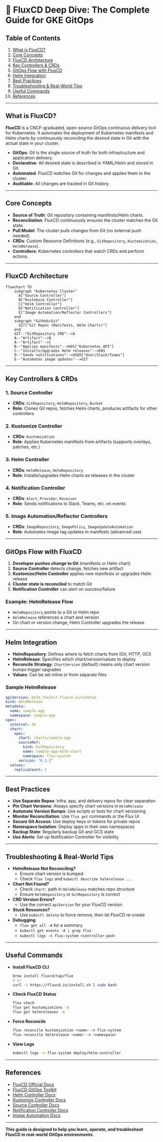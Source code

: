 # 📘 FluxCD Deep Dive: The Complete Guide for GKE GitOps

## Table of Contents
1. [What is FluxCD?](#what-is-fluxcd)
2. [Core Concepts](#core-concepts)
3. [FluxCD Architecture](#fluxcd-architecture)
4. [Key Controllers & CRDs](#key-controllers--crds)
5. [GitOps Flow with FluxCD](#gitops-flow-with-fluxcd)
6. [Helm Integration](#helm-integration)
7. [Best Practices](#best-practices)
8. [Troubleshooting & Real-World Tips](#troubleshooting--real-world-tips)
9. [Useful Commands](#useful-commands)
10. [References](#references)

---

## What is FluxCD?

**FluxCD** is a CNCF-graduated, open-source GitOps continuous delivery tool for Kubernetes. It automates the deployment of Kubernetes manifests and Helm charts by continuously reconciling the desired state in Git with the actual state in your cluster.

- **GitOps**: Git is the single source of truth for both infrastructure and application delivery.
- **Declarative**: All desired state is described in YAML/Helm and stored in Git.
- **Automated**: FluxCD watches Git for changes and applies them to the cluster.
- **Auditable**: All changes are tracked in Git history.

---

## Core Concepts

- **Source of Truth**: Git repository containing manifests/Helm charts.
- **Reconciliation**: FluxCD continuously ensures the cluster matches the Git state.
- **Pull Model**: The cluster pulls changes from Git (no external push needed).
- **CRDs**: Custom Resource Definitions (e.g., `GitRepository`, `Kustomization`, `HelmRelease`).
- **Controllers**: Kubernetes controllers that watch CRDs and perform actions.

---

## FluxCD Architecture

```mermaid
flowchart TD
    subgraph "Kubernetes Cluster"
      A["Source Controller"]
      B["Kustomize Controller"]
      C["Helm Controller"]
      D["Notification Controller"]
      E["Image Automation/Reflector Controllers"]
    end
    subgraph "GitHub/Git"
      GIT["Git Repos (Manifests, Helm Charts)"]
    end
    GIT--"GitRepository CRD"-->A
    A--"Artifact"-->B
    A--"Artifact"-->C
    B--"Applies manifests"-->K8S["Kubernetes API"]
    C--"Installs/Upgrades Helm releases"-->K8S
    D--"Sends notifications"-->USER["User/Slack/Teams"]
    E--"Automates image updates"-->GIT
```

---

## Key Controllers & CRDs

### **1. Source Controller**
- **CRDs**: `GitRepository`, `HelmRepository`, `Bucket`
- **Role**: Clones Git repos, fetches Helm charts, produces artifacts for other controllers

### **2. Kustomize Controller**
- **CRDs**: `Kustomization`
- **Role**: Applies Kubernetes manifests from artifacts (supports overlays, patches, etc.)

### **3. Helm Controller**
- **CRDs**: `HelmRelease`, `HelmRepository`
- **Role**: Installs/upgrades Helm charts as releases in the cluster

### **4. Notification Controller**
- **CRDs**: `Alert`, `Provider`, `Receiver`
- **Role**: Sends notifications to Slack, Teams, etc. on events

### **5. Image Automation/Reflector Controllers**
- **CRDs**: `ImageRepository`, `ImagePolicy`, `ImageUpdateAutomation`
- **Role**: Automates image tag updates in manifests (advanced use)

---

## GitOps Flow with FluxCD

1. **Developer pushes change to Git** (manifests or Helm chart)
2. **Source Controller** detects change, fetches new artifact
3. **Kustomize/Helm Controller** applies new manifests or upgrades Helm release
4. **Cluster state is reconciled** to match Git
5. **Notification Controller** can alert on success/failure

### **Example: HelmRelease Flow**
- `HelmRepository` points to a Git or Helm repo
- `HelmRelease` references a chart and version
- On chart or version change, Helm Controller upgrades the release

---

## Helm Integration

- **HelmRepository**: Defines where to fetch charts from (Git, HTTP, OCI)
- **HelmRelease**: Specifies which chart/version/values to deploy
- **Reconcile Strategy**: `ChartVersion` (default) means only chart version bumps trigger upgrades
- **Values**: Can be set inline or from separate files

### **Sample HelmRelease**
```yaml
apiVersion: helm.toolkit.fluxcd.io/v2beta2
kind: HelmRelease
metadata:
  name: sample-app
  namespace: sample-app
spec:
  interval: 5m
  chart:
    spec:
      chart: charts/sample-app
      sourceRef:
        kind: GitRepository
        name: sample-app-helm-chart
        namespace: flux-system
      version: "0.1.2"
  values:
    replicaCount: 2
```

---

## Best Practices

- **Use Separate Repos**: Infra, app, and delivery repos for clear separation
- **Pin Chart Versions**: Always specify chart versions in `HelmRelease`
- **Automate Version Bumps**: Use scripts or bots for chart versioning
- **Monitor Reconciliation**: Use `flux get` commands or the Flux UI
- **Secure Git Access**: Use deploy keys or tokens for private repos
- **Namespace Isolation**: Deploy apps in their own namespaces
- **Backup State**: Regularly backup Git and GCS state
- **Use Alerts**: Set up Notification Controller for visibility

---

## Troubleshooting & Real-World Tips

- **HelmRelease Not Reconciling?**
  - Ensure chart version is bumped
  - Check `flux logs` and `kubectl describe helmrelease ...`
- **Chart Not Found?**
  - Check `chart:` path in `HelmRelease` matches repo structure
  - Ensure `HelmRepository` or `GitRepository` is correct
- **CRD Version Errors?**
  - Use the correct `apiVersion` for your FluxCD version
- **Stuck Resources?**
  - Use `kubectl delete` to force remove, then let FluxCD re-create
- **Debugging**
  - `flux get all -A` for a summary
  - `kubectl get events -A | grep flux`
  - `kubectl logs -n flux-system <controller-pod>`

---

## Useful Commands

- **Install FluxCD CLI**
  ```bash
  brew install fluxcd/tap/flux
  # or
  curl -s https://fluxcd.io/install.sh | sudo bash
  ```
- **Check FluxCD Status**
  ```bash
  flux check
  flux get kustomizations -A
  flux get helmreleases -A
  ```
- **Force Reconcile**
  ```bash
  flux reconcile kustomization <name> -n flux-system
  flux reconcile helmrelease <name> -n <namespace>
  ```
- **View Logs**
  ```bash
  kubectl logs -n flux-system deploy/helm-controller
  ```

---

## References
- [FluxCD Official Docs](https://fluxcd.io/docs/)
- [FluxCD GitOps Toolkit](https://toolkit.fluxcd.io/)
- [Helm Controller Docs](https://fluxcd.io/docs/components/helm/)
- [Kustomize Controller Docs](https://fluxcd.io/docs/components/kustomize/)
- [Source Controller Docs](https://fluxcd.io/docs/components/source/)
- [Notification Controller Docs](https://fluxcd.io/docs/components/notification/)
- [Image Automation Docs](https://fluxcd.io/docs/components/image/)

---

**This guide is designed to help you learn, operate, and troubleshoot FluxCD in real-world GitOps environments.** 